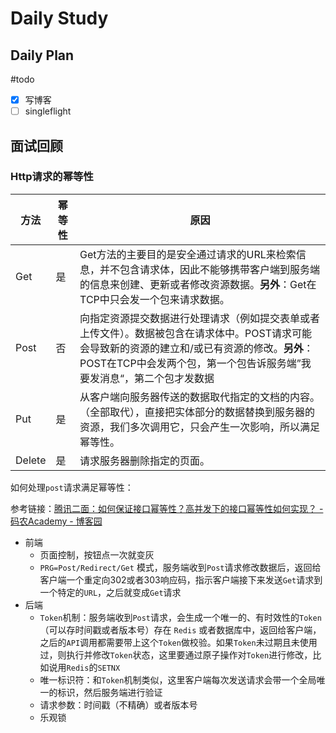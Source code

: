 # Daily Study
## Daily Plan
#todo
- [x] 写博客
- [ ] singleflight
## 面试回顾
### Http请求的幂等性

| 方法     | 幂等性 | 原因                                                                                                                    |
| ------ | --- | --------------------------------------------------------------------------------------------------------------------- |
| Get    | 是   | Get方法的主要目的是安全通过请求的URL来检索信息，并不包含请求体，因此不能够携带客户端到服务端的信息来创建、更新或者修改资源数据。**另外**：Get在TCP中只会发一个包来请求数据。                        |
| Post   | 否   | 向指定资源提交数据进行处理请求（例如提交表单或者上传文件）。数据被包含在请求体中。POST请求可能会导致新的资源的建立和/或已有资源的修改。**另外**：POST在TCP中会发两个包，第一个包告诉服务端”我要发消息“，第二个包才发数据 |
| Put    | 是   | 从客户端向服务器传送的数据取代指定的文档的内容。（全部取代），直接把实体部分的数据替换到服务器的资源，我们多次调用它，只会产生一次影响，所以满足幂等性。                                          |
| Delete | 是   | 请求服务器删除指定的页面。                                                                                                         |

如何处理`post`请求满足幂等性：

参考链接：[腾讯二面：如何保证接口幂等性？高并发下的接口幂等性如何实现？ - 码农Academy - 博客园](https://www.cnblogs.com/coderacademy/p/18082540)

- 前端
	- 页面控制，按钮点一次就变灰
	- `PRG=Post/Redirect/Get` 模式，服务端收到`Post`请求修改数据后，返回给客户端一个重定向302或者303响应码，指示客户端接下来发送`Get`请求到一个特定的`URL`，之后就变成`Get`请求
- 后端
	- `Token`机制：服务端收到`Post`请求，会生成一个唯一的、有时效性的`Token`（可以存时间戳或者版本号）存在 `Redis` 或者数据库中，返回给客户端，之后的`API`调用都需要带上这个`Token`做校验。如果`Token`未过期且未使用过，则执行并修改`Token`状态，这里要通过原子操作对`Token`进行修改，比如说用`Redis`的`SETNX`
	- 唯一标识符：和`Token`机制类似，这里客户端每次发送请求会带一个全局唯一的标识，然后服务端进行验证
	- 请求参数：时间戳（不精确）或者版本号
	- 乐观锁



